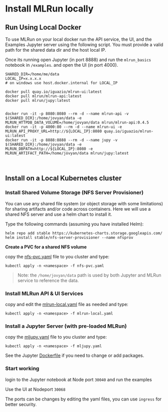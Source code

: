 # Install MLRun locally
 
## Run Using Local Docker

To use MLRun on your local docker run the API service, the UI, 
and the Examples Jupyter server using the following script. 
You must provide a valid path for the shared data dir and the host local IP.

Once its running open Jupyter (in port 8888) and run the `mlrun_basics` notebook in `/examples`.
and open the UI (in port 4000).

 
```
SHARED_DIR=/home/me/data
LOCAL_IP=x.x.x.x
# on windows use host.docker.internal for LOCAL_IP

docker pull quay.io/iguazio/mlrun-ui:latest
docker pull mlrun/mlrun-api:latest
docker pull mlrun/jupy:latest


docker run -it -p 8080:8080 --rm -d --name mlrun-api -v $(SHARED_DIR}:/home/jovyan/data -e MLRUN_HTTPDB_DATA_VOLUME=/home/jovyan/data mlrun/mlrun-api:0.4.5
docker run -it -p 4000:80 --rm -d --name mlrun-ui -e MLRUN_API_PROXY_URL=http://${LOCAL_IP}:8080 quay.io/iguazio/mlrun-ui:latest
docker run -it -p 8888:8888 --rm -d --name jupy -v $(SHARED_DIR}:/home/jovyan/data -e MLRUN_DBPATH=http://${LOCAL_IP}:8080 -e MLRUN_ARTIFACT_PATH=/home/jovyan/data mlrun/jupy:latest

``` 
 <br>
 
## Install on a Local Kubernetes cluster


### Install Shared Volume Storage (NFS Server Provisioner)

You can use any shared file system (or object storage with some limitations) for sharing artifacts and/or code across containers.
Here we will use a shared NFS server and use a helm chart to install it.

Type the following commands (assuming you have installed Helm):

```
helm repo add stable https://kubernetes-charts.storage.googleapis.com/
helm install stable/nfs-server-provisioner --name nfsprov
```

<b> Create a PVC for a shared NFS volume</b>

copy the [nfs-pvc.yaml](nfs-pvc.yaml) file to you cluster and type:

    kubectl apply -n <namespace> -f nfs-pvc.yaml
    
> Note: the `/home/jovyan/data` path is used by both Jupyter and MLRun service to reference the data.
    

### Install MLRun API & UI Services

copy and edit the [mlrun-local.yaml](mlrun-local.yaml) file as needed and type:

    kubectl apply -n <namespace> -f mlrun-local.yaml


### Install a Jupyter Server (with pre-loaded MLRun)

copy the [mljupy.yaml](mljupy.yaml) file to you cluster and type:

    kubectl apply -n <namespace> -f mljupy.yaml
    
See the Jupyter [Dockerfile](Dockerfile.jupy) if you need to change or add packages.

### Start working

login to the Jupyter notebook at Node port `30040` and run the examples 

Use the UI at Nodeport `30068` 

The ports can be changes by editing the yaml files, you can use `ingress` for better security.
    
